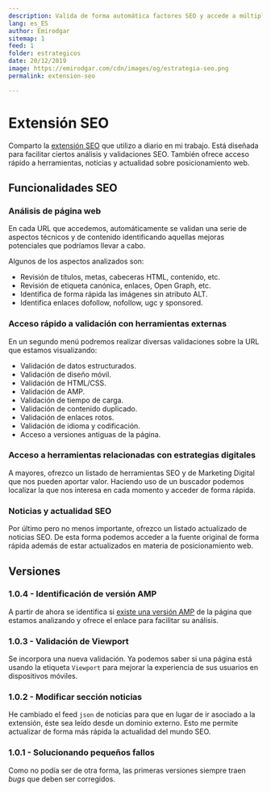 ```yaml
---
description: Valida de forma automática factores SEO y accede a múltiples herramientas de forma sencilla
lang: es_ES
author: Emirodgar
sitemap: 1
feed: 1
folder: estrategicos
date: 20/12/2019
image: https://emirodgar.com/cdn/images/og/estrategia-seo.png
permalink: extension-seo

---
```


# Extensión SEO

Comparto la [extensión SEO](https://chrome.google.com/webstore/detail/emirodgar-seo/nlelfnhiohbflhkhomefbekimmbeahng) que utilizo a diario en mi trabajo. Está diseñada para facilitar ciertos análisis y validaciones SEO. También ofrece acceso rápido a herramientas, noticias y actualidad sobre posicionamiento web.


<amp-twitter 
  width="375"
  height="472"
  layout="responsive"
  data-tweetid="1187022113590382598">
</amp-twitter>


## Funcionalidades SEO


### Análisis de página web

En cada URL que accedemos, automáticamente se validan una serie de aspectos técnicos y de contenido identificando aquellas mejoras potenciales que podríamos llevar a cabo.

Algunos de los aspectos analizados son:

 * Revisión de títulos, metas, cabeceras HTML, contenido, etc.
 * Revisión de etiqueta canónica, enlaces, Open Graph, etc. 
 * Identifica de forma rápida las imágenes sin atributo ALT.
 * Identifica enlaces dofollow, nofollow, ugc y sponsored.

###  Acceso rápido a validación con herramientas externas

En un segundo menú podremos realizar diversas validaciones sobre la URL que estamos visualizando: 

 * Validación de datos estructurados.
 * Validación de diseño móvil.
 * Validación de HTML/CSS.
 * Validación de AMP.
 * Validación de tiempo de carga.
 * Validación de contenido duplicado.
 * Validación de enlaces rotos.
 * Validación de idioma y codificación.
 * Acceso a versiones antiguas de la página.


### Acceso a herramientas relacionadas con estrategias digitales

A mayores, ofrezco un listado de herramientas SEO y de Marketing Digital que nos pueden aportar valor. Haciendo uso de un buscador podemos localizar la que nos interesa en cada momento y acceder de forma rápida.


###  Noticias y actualidad SEO

Por último pero no menos importante, ofrezco un listado actualizado de noticias SEO. De esta forma podemos acceder a la fuente original de forma rápida además de estar actualizados en materia de posicionamiento web.

## Versiones

### 1.0.4 - Identificación de versión AMP

A partir de ahora se identifica si [existe una versión AMP](https://emirodgar.com/javascript-detectar-amp) de la página que estamos analizando y ofrece el enlace para facilitar su análisis.

<amp-twitter 
  width="375"
  height="472"
  layout="responsive"
  data-tweetid="1217801681653596161">
</amp-twitter>

### 1.0.3 - Validación de Viewport

Se incorpora una nueva validación. Ya podemos saber si una página está usando la etiqueta `Viewport` para mejorar la experiencia de sus usuarios en dispositivos móviles.

### 1.0.2 - Modificar sección noticias

He cambiado el feed `json` de noticias para que en lugar de ir asociado a la extensión, éste sea leído desde un dominio externo. Esto me permite actualizar de forma más rápida la actualidad del mundo SEO.

### 1.0.1 - Solucionando pequeños fallos

Como no podía ser de otra forma, las primeras versiones siempre traen *bugs* que deben ser corregidos.  
<!--stackedit_data:
eyJoaXN0b3J5IjpbLTM4NTkwODEyMSw2MTAzNzA0NSwtNTk5Nz
c3MzIzLC01NzIxNzY1OTVdfQ==
-->